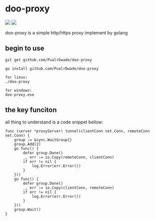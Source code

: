 # doo-proxy
![](https://img.shields.io/badge/language-go-blue.svg)  ![](https://img.shields.io/badge/proxy-http-gren.svg)

doo-proxy is a simple http/https proxy implement by golang

## begin to use

``` git
git get github.com/PualrDwade/doo-proxy

go install github.com/PualrDwade/doo-proxy

for linux: 
./doo-proxy

for windows:
doo-proxy.exe 
```

## the key funciton

all thing to understand is a code snippet bellow:
```golang
func (server *proxyServer) tunnel(clientConn net.Conn, remoteConn net.Conn) {
	group := &sync.WaitGroup{}
	group.Add(2)
	go func() {
		defer group.Done()
		_, err := io.Copy(remoteConn, clientConn)
		if err != nil {
			log.Error(err.Error())
		}
	}()
	go func() {
		defer group.Done()
		_, err := io.Copy(clientConn, remoteConn)
		if err != nil {
			log.Error(err.Error())
		}
	}()
	group.Wait()
}
```